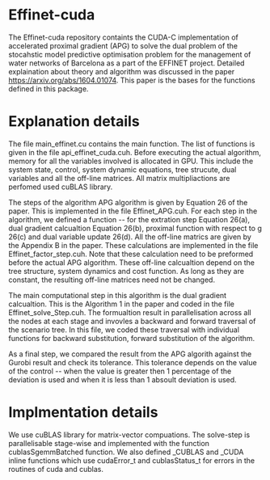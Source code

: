 # Effinet-cuda
The Effinet-cuda repository containts the CUDA-C implementation of 
accelerated proximal gradient (APG) to solve the dual problem of the 
stocahstic model predictive optimisation problem for the management
of water networks of Barcelona as a part of the EFFINET project. 
Detailed explaination about theory and algorithm was discussed 
in the paper https://arxiv.org/abs/1604.01074. This paper is the bases 
for the functions defined in this package. 

# Explanation details 
The file main_effinet.cu contains the main function. The list of 
functions is given in the file api_effinet_cuda.cuh. Before executing the 
actual algorithm, memory for all the variables involved is allocated 
in GPU. This include the system state, control, system dynamic equations,
tree strucute, dual variables and all the off-line matrices. All matrix
multipliactions are perfomed used cuBLAS library. 

The steps of the algorithm APG algorithm is given by Equation 26 of the
paper. This is implemented in the file Effinet_APG.cuh. For each step in 
the algorithm, we defined a function -- for the extration step Equation 26(a), 
dual gradient calcualtion Equation 26(b), proximal function with respect to g 
26(c) and dual variable update 26(d). All the off-line matrics are given by the 
Appendix B in the paper. These calculations are implemented in the file 
Effinet_factor_step.cuh. Note that these calculation need to be preformed before
the actual APG algorithm. These off-line calcualtion depend on the tree structure, 
system dynamics and cost function. As long as they are constant, the resulting 
off-line matrices need not be changed. 


The main computational step in this algorithm is the dual gradient calcualtion. 
This is the Algorithm 1 in the paper and coded in the file Effinet_solve_Step.cuh.
The formualtion result in parallelisation across all the nodes at each stage and 
invovles a backward and forward traversal of the scenario tree. In this file, we 
coded these traversal with individual functions for backward substitution, 
forward substitution of the algorithm. 


As a final step, we compared the result from the APG algorith against the Gurobi 
result and check its tolerance. This tolerance depends on the value of the control -- 
when the value is greater then 1 percentage of the deviation is used and when it is 
less than 1 absoult deviation is used.

# Implmentation details 
We use cuBLAS library for matrix-vector compuations. The solve-step is parallelisable 
stage-wise and implemented with the function cublasSgemmBatched function. We also defined 
_CUBLAS and _CUDA inline functions which use cudaError_t and cublasStatus_t for errors in
the routines of cuda and cublas.

 


